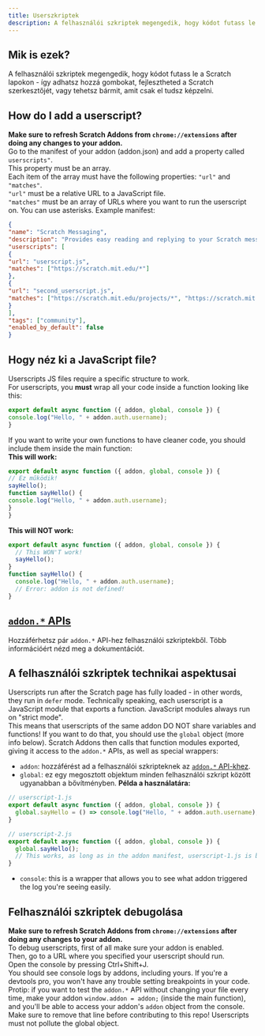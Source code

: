 ```yaml
---
title: Userszkriptek
description: A felhasználói szkriptek megengedik, hogy kódot futass le a Scratch lapokon - így adhatsz hozzá gombokat, fejlesztheted a Scratch szerkesztőjét, vagy tehetsz bármit, amit csak el tudsz képzelni.
---
```

## Mik is ezek?
A felhasználói szkriptek megengedik, hogy kódot futass le a Scratch lapokon - így adhatsz hozzá gombokat, fejlesztheted a Scratch szerkesztőjét, vagy tehetsz bármit, amit csak el tudsz képzelni.

## How do I add a userscript?
**Make sure to refresh Scratch Addons from `chrome://extensions` after doing any changes to your addon.**  
Go to the manifest of your addon (addon.json) and add a property called `userscripts"`.  
This property must be an array.  
Each item of the array must have the following properties: `"url"` and `"matches"`.  
`"url"` must be a relative URL to a JavaScript file.  
`"matches"` must be an array of URLs where you want to run the userscript on. You can use asterisks.
Example manifest:
```json
{
"name": "Scratch Messaging",
"description": "Provides easy reading and replying to your Scratch messages.",
"userscripts": [
{
"url": "userscript.js",
"matches": ["https://scratch.mit.edu/*"]
},
{
"url": "second_userscript.js",
"matches": ["https://scratch.mit.edu/projects/*", "https://scratch.mit.edu/users/*"]
}
],
"tags": ["community"],
"enabled_by_default": false
}
```

## Hogy néz ki a JavaScript file?
Userscripts JS files require a specific structure to work.  
For userscripts, you **must** wrap all your code inside a function looking like this:
```js
export default async function ({ addon, global, console }) {
console.log("Hello, " + addon.auth.username);
}
```
If you want to write your own functions to have cleaner code, you should include them inside the main function:  
**This will work:**
```js
export default async function ({ addon, global, console }) {
// Ez működik!
sayHello();
function sayHello() {
console.log("Hello, " + addon.auth.username);
}
}
```
**This will NOT work:**
```js
export default async function ({ addon, global, console }) {
  // This WON'T work!
  sayHello();
}
function sayHello() {
  console.log("Hello, " + addon.auth.username);
  // Error: addon is not defined!
}
```

## [`addon.*` APIs](/docs/developing/addon-apis-reference)
Hozzáférhetsz pár `addon.*` API-hez felhasználói szkriptekből. Több információért nézd meg a dokumentációt.

## A felhasználói szkriptek technikai aspektusai
Userscripts run after the Scratch page has fully loaded - in other words, they run in `defer` mode.
Technically speaking, each userscript is a JavaScript module that exports a function. JavaScript modules always run on "strict mode".  
This means that userscripts of the same addon DO NOT share variables and functions! If you want to do that, you should use the `global` object (more info below).
Scratch Addons then calls that function modules exported, giving it access to the `addon.*` APIs, as well as special wrappers:  
- `addon`: hozzáférést ad a felhasználói szkripteknek az [`addon.*` API-khez](/docs/developing/addon-apis-reference).
- `global`: ez egy megosztott objektum minden felhasználói szkript között ugyanabban a bővítményben. **Példa a használatára:**
```js
// userscript-1.js
export default async function ({ addon, global, console }) {
  global.sayHello = () => console.log("Hello, " + addon.auth.username);
}

// userscript-2.js
export default async function ({ addon, global, console }) {
  global.sayHello();
  // This works, as long as in the addon manifest, userscript-1.js is before userscript-2.js in the userscripts array.
}
```
- `console`: this is a wrapper that allows you to see what addon triggered the log you're seeing easily.

## Felhasználói szkriptek debugolása
**Make sure to refresh Scratch Addons from `chrome://extensions` after doing any changes to your addon.**  
To debug userscripts, first of all make sure your addon is enabled.  
Then, go to a URL where you specified your userscript should run.  
Open the console by pressing Ctrl+Shift+J.  
You should see console logs by addons, including yours. If you're a devtools pro, you won't have any trouble setting breakpoints in your code.  
Protip: if you want to test the `addon.*` API without changing your file every time, make your addon `window.addon = addon;` (inside the main function), and you'll be able to access your addon's `addon` object from the console. Make sure to remove that line before contributing to this repo! Userscripts must not pollute the global object.